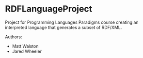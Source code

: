 RDFLanguageProject
==================

Project for Programming Languages Paradigms course creating an interpreted language that generates a subset of RDF/XML.


Authors:
* Matt Walston
* Jared Wheeler
